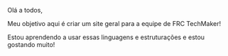Olá a todos,

Meu objetivo aqui é criar um site geral para a equipe de FRC TechMaker!

Estou aprendendo a usar essas linguagens e estruturações e estou gostando muito!
